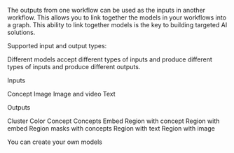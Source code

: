The outputs from one workflow can be used as the inputs in another workflow. This allows you to link together the models in your workflows into a graph. This ability to link together models is the key to building targeted AI solutions.

Supported input and output types:

Different models accept different types of inputs and produce different types of inputs and produce different outputs.

Inputs

Concept
Image
Image and video
Text

Outputs

Cluster
Color
Concept
Concepts
Embed
Region with concept
Region with embed
Region masks with concepts
Region with text
Region with image


You can create your own models
